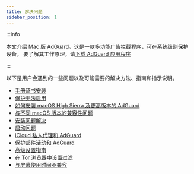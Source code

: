 ```yaml
---
title: 解决问题
sidebar_position: 1
---
```


:::info

本文介绍 Mac 版 AdGuard。这是一款多功能广告拦截程序，可在系统级别保护设备。 要了解其工作原理，请[下载 AdGuard 应用程序](https://agrd.io/download-kb-adblock)

:::

以下是用户会遇到的一些问题以及可能需要的解决方法、指南和指示说明。

- [手册证书安装](/adguard-for-mac/solving-problems/manual-certificate-installation.md)
- [保护无法启用](/adguard-for-mac/solving-problems/protection-cannot-be-enabled.md)
- [如何安装 macOS High Sierra 及更高版本的 AdGuard](/adguard-for-mac/solving-problems/high-sierra-compatibility.md)
- [与不同 macOS 版本的兼容性问题](/adguard-for-mac/solving-problems/big-sur-issues.md)
- [安装问题解决](/adguard-for-mac/solving-problems/installation-issues.md)
- [启动问题](/adguard-for-mac/solving-problems/launch-issues.md)
- [iCloud 私人代理和 AdGuard](/adguard-for-mac/solving-problems/icloud-private-relay.md)
- [保护邮件活动和 AdGuard](/adguard-for-mac/solving-problems/protect-mail-activity.md)
- [高级设置指南](/adguard-for-mac/solving-problems/advanced-settings.md)
- [在 Tor 浏览器中设置过滤](/adguard-for-mac/solving-problems/tor-filtering.md)
- [与屏幕使用时间不兼容](/adguard-for-mac/solving-problems/screen-time-issues.md)
